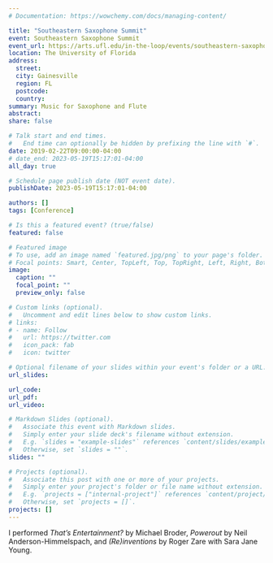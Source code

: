 ```yaml
---
# Documentation: https://wowchemy.com/docs/managing-content/

title: "Southeastern Saxophone Summit"
event: Southeastern Saxophone Summit
event_url: https://arts.ufl.edu/in-the-loop/events/southeastern-saxophone-summit-1336/
location: The University of Florida
address:
  street:
  city: Gainesville
  region: FL
  postcode:
  country:
summary: Music for Saxophone and Flute
abstract:
share: false

# Talk start and end times.
#   End time can optionally be hidden by prefixing the line with `#`.
date: 2019-02-22T09:00:00-04:00
# date_end: 2023-05-19T15:17:01-04:00
all_day: true

# Schedule page publish date (NOT event date).
publishDate: 2023-05-19T15:17:01-04:00

authors: []
tags: [Conference]

# Is this a featured event? (true/false)
featured: false

# Featured image
# To use, add an image named `featured.jpg/png` to your page's folder. 
# Focal points: Smart, Center, TopLeft, Top, TopRight, Left, Right, BottomLeft, Bottom, BottomRight.
image:
  caption: ""
  focal_point: ""
  preview_only: false

# Custom links (optional).
#   Uncomment and edit lines below to show custom links.
# links:
# - name: Follow
#   url: https://twitter.com
#   icon_pack: fab
#   icon: twitter

# Optional filename of your slides within your event's folder or a URL.
url_slides:

url_code:
url_pdf:
url_video:

# Markdown Slides (optional).
#   Associate this event with Markdown slides.
#   Simply enter your slide deck's filename without extension.
#   E.g. `slides = "example-slides"` references `content/slides/example-slides.md`.
#   Otherwise, set `slides = ""`.
slides: ""

# Projects (optional).
#   Associate this post with one or more of your projects.
#   Simply enter your project's folder or file name without extension.
#   E.g. `projects = ["internal-project"]` references `content/project/deep-learning/index.md`.
#   Otherwise, set `projects = []`.
projects: []
---
```

I performed _That’s Entertainment?_ by Michael Broder, _Powerout_ by Neil Anderson-Himmelspach, and _(Re)inventions_ by Roger Zare with Sara Jane Young.